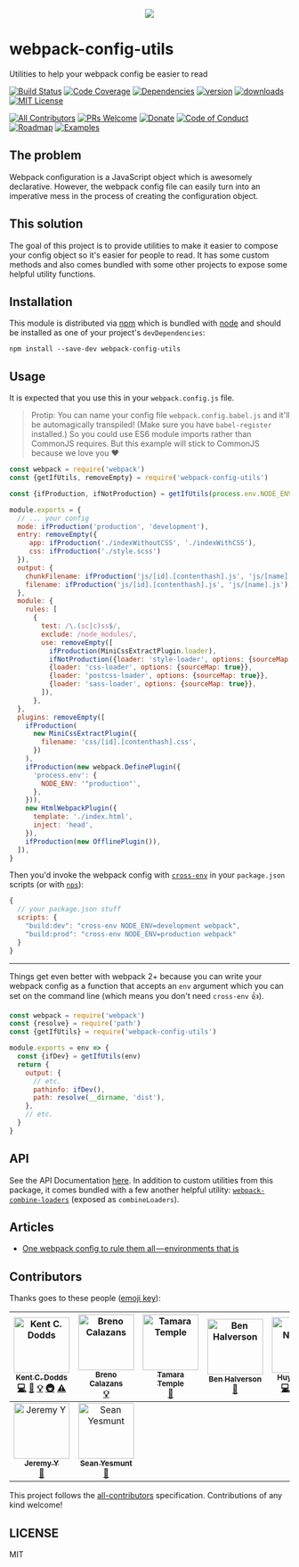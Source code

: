 <p align="center">
<a href="https://codefund.io/properties/502/visit-sponsor">
<img src="https://codefund.io/properties/502/sponsor" />
</a>
</p>

# webpack-config-utils

Utilities to help your webpack config be easier to read

[![Build Status][build-badge]][build]
[![Code Coverage][coverage-badge]][coverage]
[![Dependencies][dependencyci-badge]][dependencyci]
[![version][version-badge]][package]
[![downloads][downloads-badge]][npm-stat]
[![MIT License][license-badge]][LICENSE]

[![All Contributors](https://img.shields.io/badge/all_contributors-9-orange.svg?style=flat-square)](#contributors)
[![PRs Welcome][prs-badge]][prs]
[![Donate][donate-badge]][donate]
[![Code of Conduct][coc-badge]][coc]
[![Roadmap][roadmap-badge]][roadmap]
[![Examples][examples-badge]][examples]

## The problem

Webpack configuration is a JavaScript object which is awesomely declarative. However, the webpack config file
can easily turn into an imperative mess in the process of creating the configuration object.

## This solution

The goal of this project is to provide utilities to make it easier to compose your config object so it's easier for
people to read. It has some custom methods and also comes bundled with some other projects to expose some helpful
utility functions.

## Installation

This module is distributed via [npm][npm] which is bundled with [node][node] and should
be installed as one of your project's `devDependencies`:

```
npm install --save-dev webpack-config-utils
```

## Usage

It is expected that you use this in your `webpack.config.js` file.

> Protip: You can name your config file `webpack.config.babel.js` and
> it'll be automagically transpiled! (Make sure you have
> `babel-register` installed.) So you could use ES6 module imports
> rather than CommonJS requires. But this example will stick to
> CommonJS because we love you ❤️

```javascript
const webpack = require('webpack')
const {getIfUtils, removeEmpty} = require('webpack-config-utils')

const {ifProduction, ifNotProduction} = getIfUtils(process.env.NODE_ENV)

module.exports = {
  // ... your config
  mode: ifProduction('production', 'development'),
  entry: removeEmpty({
     app: ifProduction('./indexWithoutCSS', './indexWithCSS'),
     css: ifProduction('./style.scss')
  }),
  output: {
    chunkFilename: ifProduction('js/[id].[contenthash].js', 'js/[name].js'),
    filename: ifProduction('js/[id].[contenthash].js', 'js/[name].js'),
  },
  module: {
    rules: [
      {
        test: /\.(sc|c)ss$/,
        exclude: /node_modules/,
        use: removeEmpty([
          ifProduction(MiniCssExtractPlugin.loader),
          ifNotProduction({loader: 'style-loader', options: {sourceMap: true}}),
          {loader: 'css-loader', options: {sourceMap: true}},
          {loader: 'postcss-loader', options: {sourceMap: true}},
          {loader: 'sass-loader', options: {sourceMap: true}},
        ]),
      },
  },
  plugins: removeEmpty([
    ifProduction(
      new MiniCssExtractPlugin({
        filename: 'css/[id].[contenthash].css',
      })
    ),
    ifProduction(new webpack.DefinePlugin({
      'process.env': {
        NODE_ENV: '"production"',
      },
    })),
    new HtmlWebpackPlugin({
      template: './index.html',
      inject: 'head',
    }),
    ifProduction(new OfflinePlugin()),
  ]),
}
```

Then you'd invoke the webpack config with [`cross-env`][cross-env] in your `package.json` scripts (or with
[`nps`][nps]):

```js
{
  // your package.json stuff
  scripts: {
    "build:dev": "cross-env NODE_ENV=development webpack",
    "build:prod": "cross-env NODE_ENV=production webpack"
  }
}
```

---

Things get even better with webpack 2+ because you can write your webpack config as a function that accepts an `env`
argument which you can set on the command line (which means you don't need `cross-env` 👍).

```javascript
const webpack = require('webpack')
const {resolve} = require('path')
const {getIfUtils} = require('webpack-config-utils')

module.exports = env => {
  const {ifDev} = getIfUtils(env)
  return {
    output: {
      // etc.
      pathinfo: ifDev(),
      path: resolve(__dirname, 'dist'),
    },
    // etc.
  }
}
```

## API

See the API Documentation [here][API Docs]. In addition to custom utilities from this package, it comes bundled with
a few another helpful utility: [`webpack-combine-loaders`](https://www.npmjs.com/package/webpack-combine-loaders) (exposed as `combineLoaders`).

## Articles

* [One webpack config to rule them all — environments that is](https://medium.com/@ryandrewjohnson/one-webpack-config-to-rule-them-all-environments-that-is-277457769779#.34laieb5i)

## Contributors

Thanks goes to these people ([emoji key][emojis]):

<!-- ALL-CONTRIBUTORS-LIST:START - Do not remove or modify this section -->
<!-- prettier-ignore -->
| [<img src="https://avatars.githubusercontent.com/u/1500684?v=3" width="100px;" alt="Kent C. Dodds"/><br /><sub><b>Kent C. Dodds</b></sub>](https://kentcdodds.com)<br />[💻](#code-kentcdodds "Code") [📖](#doc-kentcdodds "Documentation") [💡](#example-kentcdodds "Examples") [🚇](#infra-kentcdodds "Infrastructure (Hosting, Build-Tools, etc)") [⚠️](#test-kentcdodds "Tests") | [<img src="https://avatars.githubusercontent.com/u/284515?v=3" width="100px;" alt="Breno Calazans"/><br /><sub><b>Breno Calazans</b></sub>](https://twitter.com/breno_calazans)<br />[💡](#example-brenoc "Examples") | [<img src="https://avatars.githubusercontent.com/u/363583?v=3" width="100px;" alt="Tamara Temple"/><br /><sub><b>Tamara Temple</b></sub>](http://tamouse.org)<br />[📖](#doc-tamouse "Documentation") | [<img src="https://avatars.githubusercontent.com/u/7907232?v=3" width="100px;" alt="Ben Halverson"/><br /><sub><b>Ben Halverson</b></sub>](benhalverson.me)<br />[📖](#doc-benhalverson "Documentation") | [<img src="https://avatars.githubusercontent.com/u/7352279?v=3" width="100px;" alt="Huy Nguyen"/><br /><sub><b>Huy Nguyen</b></sub>](http://www.huy-nguyen.com/)<br />[💻](#code-huy-nguyen "Code") [📖](#doc-huy-nguyen "Documentation") [💡](#example-huy-nguyen "Examples") [⚠️](#test-huy-nguyen "Tests") | [<img src="https://avatars.githubusercontent.com/u/3419547?v=3" width="100px;" alt="Ryan Johnson"/><br /><sub><b>Ryan Johnson</b></sub>](https://github.com/ryandrewjohnson)<br />[📝](#blog-ryandrewjohnson "Blogposts") [📖](#doc-ryandrewjohnson "Documentation") | [<img src="https://avatars1.githubusercontent.com/u/97462?v=3" width="100px;" alt="Adam DiCarlo"/><br /><sub><b>Adam DiCarlo</b></sub>](http://adamdicarlo.com)<br />[📖](#doc-adamdicarlo "Documentation") [🔧](#tool-adamdicarlo "Tools") |
| :---: | :---: | :---: | :---: | :---: | :---: | :---: |
| [<img src="https://avatars2.githubusercontent.com/u/5779101?v=4" width="100px;" alt="Jeremy Y"/><br /><sub><b>Jeremy Y</b></sub>](https://github.com/jezzay)<br />[📖](#doc-jezzay "Documentation") | [<img src="https://avatars0.githubusercontent.com/u/16882830?v=4" width="100px;" alt="Sean Yesmunt"/><br /><sub><b>Sean Yesmunt</b></sub>](http://seanyesmunt.com)<br />[📖](#doc-seanyesmunt "Documentation") |
<!-- ALL-CONTRIBUTORS-LIST:END -->

This project follows the [all-contributors][all-contributors] specification. Contributions of any kind welcome!

## LICENSE

MIT

[npm]: https://www.npmjs.com/
[node]: https://nodejs.org
[build-badge]: https://img.shields.io/travis/kentcdodds/webpack-config-utils.svg?style=flat-square
[build]: https://travis-ci.org/kentcdodds/webpack-config-utils
[coverage-badge]: https://img.shields.io/codecov/c/github/kentcdodds/webpack-config-utils.svg?style=flat-square
[coverage]: https://codecov.io/github/kentcdodds/webpack-config-utils
[dependencyci-badge]: https://dependencyci.com/github/kentcdodds/webpack-config-utils/badge?style=flat-square
[dependencyci]: https://dependencyci.com/github/kentcdodds/webpack-config-utils
[version-badge]: https://img.shields.io/npm/v/webpack-config-utils.svg?style=flat-square
[package]: https://www.npmjs.com/package/webpack-config-utils
[downloads-badge]: https://img.shields.io/npm/dm/webpack-config-utils.svg?style=flat-square
[npm-stat]: http://npm-stat.com/charts.html?package=webpack-config-utils&from=2016-04-01
[license-badge]: https://img.shields.io/npm/l/webpack-config-utils.svg?style=flat-square
[license]: https://github.com/kentcdodds/webpack-config-utils/blob/master/other/LICENSE
[prs-badge]: https://img.shields.io/badge/PRs-welcome-brightgreen.svg?style=flat-square
[prs]: http://makeapullrequest.com
[donate-badge]: https://img.shields.io/badge/$-support-green.svg?style=flat-square
[donate]: http://kcd.im/donate
[coc-badge]: https://img.shields.io/badge/code%20of-conduct-ff69b4.svg?style=flat-square
[coc]: https://github.com/kentcdodds/webpack-config-utils/blob/master/other/CODE_OF_CONDUCT.md
[roadmap-badge]: https://img.shields.io/badge/%F0%9F%93%94-roadmap-CD9523.svg?style=flat-square
[roadmap]: https://github.com/kentcdodds/webpack-config-utils/blob/master/other/ROADMAP.md
[examples-badge]: https://img.shields.io/badge/%F0%9F%92%A1-examples-8C8E93.svg?style=flat-square
[examples]: https://github.com/kentcdodds/webpack-config-utils/blob/master/other/EXAMPLES.md
[emojis]: https://github.com/kentcdodds/all-contributors#emoji-key
[all-contributors]: https://github.com/kentcdodds/all-contributors
[cross-env]: https://www.npmjs.com/package/cross-env
[nps]: https://www.npmjs.com/package/nps
[API Docs]: https://doclets.io/kentcdodds/webpack-config-utils/master
